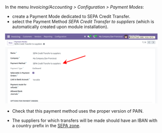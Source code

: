 In the menu *Invoicing/Accounting \> Configuration \> Payment Modes*:
- create a Payment Mode dedicated to SEPA Credit Transfer.
- select the Payment Method *SEPA Credit Transfer to suppliers* (which is automatically created upon module installation).

![Select Payment Method](../static/description/select-payment-method.png)

- Check that this payment method uses the proper version of PAIN.

- The suppliers for which transfers will be made should have an IBAN with a country prefix in the [SEPA zone](https://en.wikipedia.org/wiki/Single_Euro_Payments_Area). 